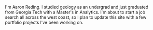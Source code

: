 I'm Aaron Reding. I studied geology as an undergrad and just graduated from Georgia Tech with a Master's in Analytics. I'm about to start a job search all across the west coast, so I plan to update this site with a few portfolio projects I've been working on.